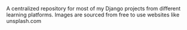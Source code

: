 A centralized repository for most of my Django projects from different learning platforms. Images are sourced from free to use websites like unsplash.com
